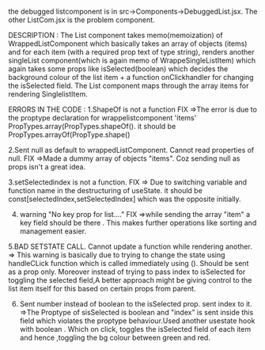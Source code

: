 the debugged listcomponent is in src->Components->DebuggedList.jsx. The other ListCom.jsx is the problem component.

DESCRIPTION : 
The List component takes memo(memoization) of WrappedListComponent which basically takes an array of objects (items) and for each item (with a required prop text of type string), renders another singleList component(which is again memo of WrappeSingleListItem) which
again takes some props like isSelected(boolean) which decides the background colour of the list item + a function onClickhandler for changing the isSelected field.
  The List component maps through the array items for rendering SinglelistItem.
  
  ERRORS IN THE CODE :
  1.ShapeOf is not a function
  FIX
  =>The error is due to the proptype declaration for wrappelistcomponent 'items'  PropTypes.array(PropTypes.shapeOf(). it should be PropTypes.arrayOf(PropType.shape()
  
  2.Sent null as default to wrappedListComponent. Cannot read properties of null.
  FIX
  =>Made a dummy array of objects "items". Coz sending null as props isn't a great idea.
  
  3.setSelectedindex is not a function.
  FIX
  => Due to switching variable and function name in the destructuring of  useState. it should be const[selectedIndex,setSelectedIndex] which was the opposite initially.
  
  4.  warning "No key prop for list...."
  FIX
  =>while sending the array "item" a key field should be there . This makes further operations like sorting and management easier. 
  
  5.BAD SETSTATE CALL. Cannot update a function while rendering another.
  => This warning is basically due to trying to change the state using handleCLick function which is called immediately using (). Should be sent as a prop only.
  Moreover instead of trying to pass index to isSelected for toggling the selected field,A better approach might be giving control to the list item itself for this based on certain props from parent.
  
  6. Sent number instead of boolean to the isSelected prop. sent index to it.
  =>The Proptype of sisSelected is boolean and "index" is sent inside this field which violates the proptype behaviour.Used another usestate hook with boolean . Which on click, toggles the isSelected field of each item and hence ,toggling the bg colour between green and red.
  
  

